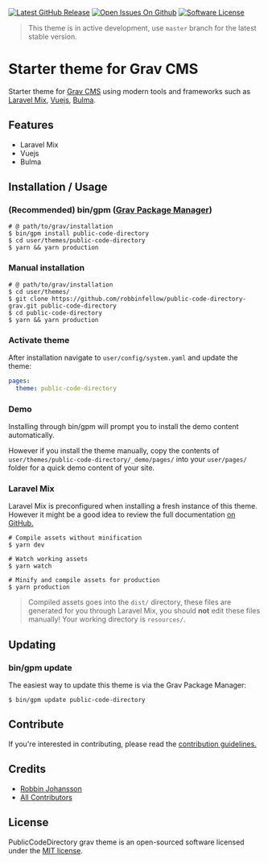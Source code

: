 [![Latest GitHub Release](https://img.shields.io/github/release/robbinfellow/public-code-directory-grav.svg?style=flat-square)](https://github.com/robbinfellow/public-code-directory-grav/releases)
[![Open Issues On Github](https://img.shields.io/github/issues-raw/robbinfellow/public-code-directory-grav.svg?style=flat-square)](https://github.com/robbinfellow/public-code-directory-grav/issues)
[![Software License](https://img.shields.io/github/license/robbinfellow/public-code-directory-grav.svg?style=flat-square)](https://github.com/robbinfellow/public-code-directory-grav/blob/master/LICENSE)

> This theme is in active development, use `master` branch for the latest stable version.

# Starter theme for Grav CMS

Starter theme for [Grav CMS](https://github.com/getgrav/grav) using modern tools and frameworks such as [Laravel Mix](https://github.com/JeffreyWay/laravel-mix), [Vuejs](https://github.com/vuejs/vue), [Bulma](https://github.com/jgthms/bulma).

## Features

* Laravel Mix
* Vuejs
* Bulma

## Installation / Usage

### (Recommended) bin/gpm ([Grav Package Manager](http://learn.getgrav.org/advanced/grav-gpm))

```shell
# @ path/to/grav/installation
$ bin/gpm install public-code-directory
$ cd user/themes/public-code-directory
$ yarn && yarn production
```

### Manual installation

```shell
# @ path/to/grav/installation
$ cd user/themes/
$ git clone https://github.com/robbinfellow/public-code-directory-grav.git public-code-directory
$ cd public-code-directory
$ yarn && yarn production
```

### Activate theme

After installation navigate to `user/config/system.yaml` and update the theme:
``` yaml
pages:
  theme: public-code-directory
```

### Demo

Installing through bin/gpm will prompt you to install the demo content automatically.

However if you install the theme manually, copy the contents of `user/themes/public-code-directory/_demo/pages/` into your `user/pages/` folder for a quick demo content of your site.

### Laravel Mix

Laravel Mix is preconfigured when installing a fresh instance of this theme. However it might be a good idea to review the full documentation [on GitHub.](https://github.com/JeffreyWay/laravel-mix/tree/master/docs#readme)

```shell
# Compile assets without minification
$ yarn dev

# Watch working assets
$ yarn watch

# Minify and compile assets for production
$ yarn production
```

> Compiled assets goes into the `dist/` directory, these files are generated for you through Laravel Mix, you should **not** edit these files manually! Your working directory is `resources/`.

## Updating

### bin/gpm update

The easiest way to update this theme is via the Grav Package Manager:

```shell
$ bin/gpm update public-code-directory
```

## Contribute

If you're interested in contributing, please read the [contribution guidelines.](.github/CONTRIBUTING.md)

## Credits

* [Robbin Johansson](https://github.com/robbinfellow)
* [All Contributors](https://github.com/robbinfellow/public-code-directory-grav/graphs/contributors)

## License

PublicCodeDirectory grav theme is an open-sourced software licensed under the [MIT license](http://opensource.org/licenses/MIT).
